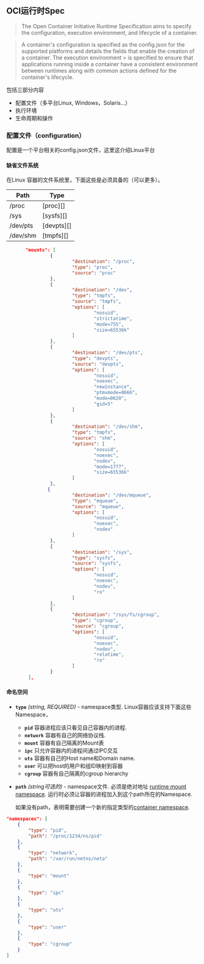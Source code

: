## OCI运行时Spec
> The Open Container Initiative Runtime Specification aims to specify the configuration, execution environment, and lifecycle of a container.

> A container's configuration is specified as the config.json for the supported platforms and details the fields that enable the creation of a container. The execution environment > is specified to ensure that applications running inside a container have a consistent environment between runtimes along with common actions defined for the container's lifecycle.

包括三部分内容
- 配置文件（多平台Linux, Windows，Solaris...）
- 执行环境
- 生命周期和操作

### 配置文件（configuration）
配置是一个平台相关的config.json文件，这里这介绍Linux平台

#### 缺省文件系统
在Linux 容器的文件系统里，下面这些是必须具备的（可以更多）。

| Path     | Type   |
| -------- | ------ |
| /proc    | [proc][] |
| /sys     | [sysfs][]  |
| /dev/pts | [devpts][] |
| /dev/shm | [tmpfs][]  |

```json
       "mounts": [
                {
                        "destination": "/proc",
                        "type": "proc",
                        "source": "proc"
                },
                {
                        "destination": "/dev",
                        "type": "tmpfs",
                        "source": "tmpfs",
                        "options": [
                                "nosuid",
                                "strictatime",
                                "mode=755",
                                "size=65536k"
                        ]
                },
                {
                        "destination": "/dev/pts",
                        "type": "devpts",
                        "source": "devpts",
                        "options": [
                                "nosuid",
                                "noexec",
                                "newinstance",
                                "ptmxmode=0666",
                                "mode=0620",
                                "gid=5"
                        ]
                },
                {
                        "destination": "/dev/shm",
                        "type": "tmpfs",
                        "source": "shm",
                        "options": [
                                "nosuid",
                                "noexec",
                                "nodev",
                                "mode=1777",
                                "size=65536k"
                        ]
                },
               {
                        "destination": "/dev/mqueue",
                        "type": "mqueue",
                        "source": "mqueue",
                        "options": [
                                "nosuid",
                                "noexec",
                                "nodev"
                        ]
                },
                {
                        "destination": "/sys",
                        "type": "sysfs",
                        "source": "sysfs",
                        "options": [
                                "nosuid",
                                "noexec",
                                "nodev",
                                "ro"
                        ]
                },
                {
                        "destination": "/sys/fs/cgroup",
                        "type": "cgroup",
                        "source": "cgroup",
                        "options": [
                                "nosuid",
                                "noexec",
                                "nodev",
                                "relatime",
                                "ro"
                        ]
                }
        ],
```
#### 命名空间

* **`type`** *(string, REQUIRED)* - namespace类型. Linux容器应该支持下面这些Namespace，
    * **`pid`** 容器进程应该只看见自己容器内的进程.
    * **`network`** 容器有自己的网络协议栈.
    * **`mount`** 容器有自己隔离的Mount表
    * **`ipc`** 只允许容器内的进程间通过IPC交互
    * **`uts`** 容器有自己的Host name和Domain name.
    * **`user`** 可以把host的用户和组ID映射到容器
    * **`cgroup`** 容器有自己隔离的cgroup hierarchy
 
* **`path`** *(string可选的)* - namespace文件.
    必须是绝对地址 [runtime mount namespace](glossary.md#runtime-namespace).
    运行时必须让容器的进程加入到这个path所在的Namespace.

   如果没有path，表明需要创建一个新的指定类型的[container namespace](glossary.md#container-namespace).

```json
"namespaces": [
    {
        "type": "pid",
        "path": "/proc/1234/ns/pid"
    },
    {
        "type": "network",
        "path": "/var/run/netns/neta"
    },
    {
        "type": "mount"
    },
    {
        "type": "ipc"
    },
    {
        "type": "uts"
    },
    {
        "type": "user"
    },
    {
        "type": "cgroup"
    }
]
```
